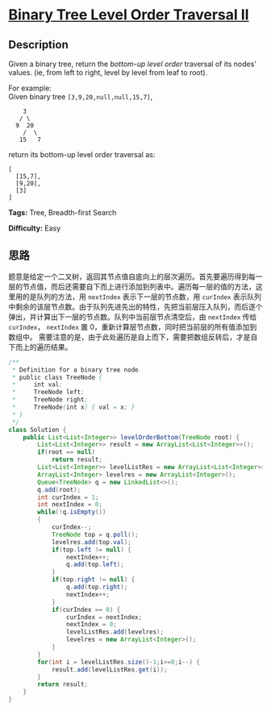 # [Binary Tree Level Order Traversal II][title]

## Description

Given a binary tree, return the _bottom-up level order_ traversal of its
nodes' values. (ie, from left to right, level by level from leaf to root).

For example:  
Given binary tree `[3,9,20,null,null,15,7]`,  

```
    3
   / \
  9  20
    /  \
   15   7
```

return its bottom-up level order traversal as:  

```
[
  [15,7],
  [9,20],
  [3]
]
```

**Tags:** Tree, Breadth-first Search

**Difficulty:** Easy

## 思路

题意是给定一个二叉树，返回其节点值自底向上的层次遍历。首先要遍历得到每一层的节点值，而后还需要自下而上进行添加到列表中。遍历每一层的值的方法，这里用的是队列的方法，用 `nextIndex` 表示下一层的节点数，用 `curIndex` 表示队列中剩余的该层节点数。由于队列先进先出的特性，先把当前层压入队列，而后逐个弹出，并计算出下一层的节点数。队列中当前层节点清空后，由 `nextIndex` 传给 `curIndex`， `nextIndex` 置 0，重新计算层节点数，同时把当前层的所有值添加到数组中。
需要注意的是，由于此处遍历是自上而下，需要把数组反转后，才是自下而上的遍历结果。

``` java
/**
 * Definition for a binary tree node.
 * public class TreeNode {
 *     int val;
 *     TreeNode left;
 *     TreeNode right;
 *     TreeNode(int x) { val = x; }
 * }
 */
class Solution {
    public List<List<Integer>> levelOrderBottom(TreeNode root) {
        List<List<Integer>> result = new ArrayList<List<Integer>>();
        if(root == null)
            return result;
        List<List<Integer>> levelListRes = new ArrayList<List<Integer>>();
        ArrayList<Integer> levelres = new ArrayList<Integer>();
        Queue<TreeNode> q = new LinkedList<>();
        q.add(root);
        int curIndex = 1;
        int nextIndex = 0;
        while(!q.isEmpty())
        {
            curIndex--;
            TreeNode top = q.poll();
            levelres.add(top.val);
            if(top.left != null) {
                nextIndex++;
                q.add(top.left);
            }
            if(top.right != null) {
                q.add(top.right);
                nextIndex++;
            }
            if(curIndex == 0) {
                curIndex = nextIndex;
                nextIndex = 0;
                levelListRes.add(levelres);
                levelres = new ArrayList<Integer>();
            }
        }
        for(int i = levelListRes.size()-1;i>=0;i--) {
            result.add(levelListRes.get(i));
        }
        return result;
    }
}
```

[title]: https://leetcode.com/problems/binary-tree-level-order-traversal-ii
